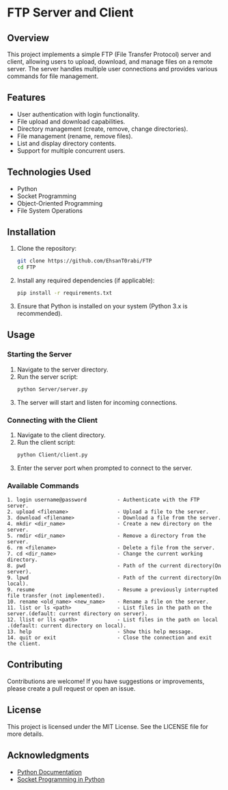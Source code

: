 # FTP Server and Client

## Overview

This project implements a simple FTP (File Transfer Protocol) server and client, allowing users to upload, download, and
manage files on a remote server. The server handles multiple user connections and provides various commands for file
management.

## Features

- User authentication with login functionality.
- File upload and download capabilities.
- Directory management (create, remove, change directories).
- File management (rename, remove files).
- List and display directory contents.
- Support for multiple concurrent users.

## Technologies Used

- Python
- Socket Programming
- Object-Oriented Programming
- File System Operations

## Installation

1. Clone the repository:
   ```bash
   git clone https://github.com/EhsanT0rabi/FTP
   cd FTP
   ```

2. Install any required dependencies (if applicable):
   ```bash
   pip install -r requirements.txt
   ```

3. Ensure that Python is installed on your system (Python 3.x is recommended).

## Usage

### Starting the Server

1. Navigate to the server directory.
2. Run the server script:
   ```bash
   python Server/server.py
   ```
3. The server will start and listen for incoming connections.

### Connecting with the Client

1. Navigate to the client directory.
2. Run the client script:
   ```bash
   python Client/client.py
   ```
3. Enter the server port when prompted to connect to the server.

### Available Commands

    1. login username@password          - Authenticate with the FTP server.
    2. upload <filename>                - Upload a file to the server.
    3. download <filename>              - Download a file from the server.
    4. mkdir <dir_name>                 - Create a new directory on the server.
    5. rmdir <dir_name>                 - Remove a directory from the server.
    6. rm <filename>                    - Delete a file from the server.
    7. cd <dir_name>                    - Change the current working directory.
    8. pwd                              - Path of the current directory(On server).
    9. lpwd                             - Path of the current directory(On local).
    9. resume                           - Resume a previously interrupted file transfer (not implemented).
    10. rename <old_name> <new_name>    - Rename a file on the server.
    11. list or ls <path>               - List files in the path on the server.(default: current directory on server).
    12. llist or lls <path>             - List files in the path on local .(default: current directory on local).
    13. help                            - Show this help message.
    14. quit or exit                    - Close the connection and exit the client.

## Contributing

Contributions are welcome! If you have suggestions or improvements, please create a pull request or open an issue.

## License

This project is licensed under the MIT License. See the LICENSE file for more details.

## Acknowledgments

- [Python Documentation](https://docs.python.org/3/)
- [Socket Programming in Python](https://realpython.com/python-sockets/)
